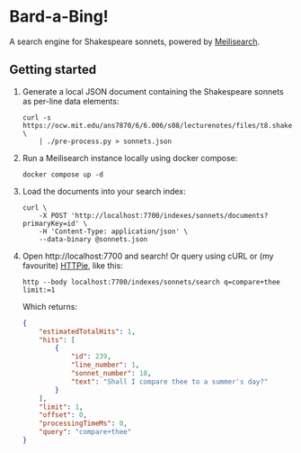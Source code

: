 # Bard-a-Bing!

A search engine for Shakespeare sonnets, powered by [Meilisearch](https://www.meilisearch.com/).

## Getting started

1. Generate a local JSON document containing the Shakespeare sonnets as per-line data elements:

    ```command
    curl -s https://ocw.mit.edu/ans7870/6/6.006/s08/lecturenotes/files/t8.shakespeare.txt \
        | ./pre-process.py > sonnets.json
    ```

2. Run a Meilisearch instance locally using docker compose:

    ```command
    docker compose up -d
    ```

3. Load the documents into your search index:

    ```command
    curl \
        -X POST 'http://localhost:7700/indexes/sonnets/documents?primaryKey=id' \
        -H 'Content-Type: application/json' \
        --data-binary @sonnets.json
    ```

4. Open http://localhost:7700 and search! Or query using cURL or (my favourite) [HTTPie](https://httpie.io/), like this:

    ```command
    http --body localhost:7700/indexes/sonnets/search q=compare+thee limit:=1
    ```

    Which returns:

    ```json
    {
        "estimatedTotalHits": 1,
        "hits": [
            {
                "id": 239,
                "line_number": 1,
                "sonnet_number": 18,
                "text": "Shall I compare thee to a summer's day?"
            }
        ],
        "limit": 1,
        "offset": 0,
        "processingTimeMs": 0,
        "query": "compare+thee"
    }
    ```
